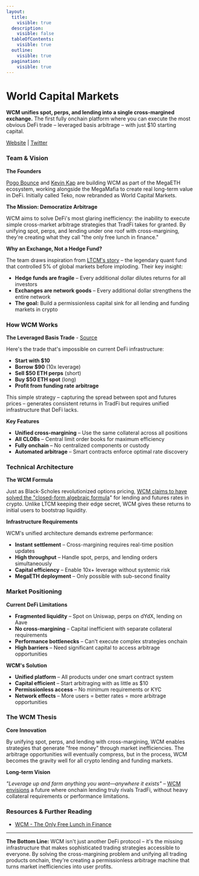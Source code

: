 ```yaml
---
layout:
  title:
    visible: true
  description:
    visible: false
  tableOfContents:
    visible: true
  outline:
    visible: true
  pagination:
    visible: true
---
```


# World Capital Markets

**WCM unifies spot, perps, and lending into a single cross-margined exchange.** The first fully onchain platform where you can execute the most obvious DeFi trade – leveraged basis arbitrage – with just $10 starting capital.

[Website](https://www.wcm.inc/) | [Twitter](https://x.com/wcm_inc)

### Team & Vision

**The Founders**

[Pogo Bounce](https://x.com/PogoB/status/1882097629854572544) and [Kevin Kap](https://x.com/0xKevinKap) are building WCM as part of the MegaETH ecosystem, working alongside the MegaMafia to create real long-term value in DeFi. Initially called Teko, now rebranded as World Capital Markets.

**The Mission: Democratize Arbitrage**

WCM aims to solve DeFi's most glaring inefficiency: the inability to execute simple cross-market arbitrage strategies that TradFi takes for granted. By unifying spot, perps, and lending under one roof with cross-margining, they're creating what they call "the only free lunch in finance."

**Why an Exchange, Not a Hedge Fund?**

The team draws inspiration from [LTCM's story](https://x.com/wcm_inc/status/1919447881771102483) – the legendary quant fund that controlled 5% of global markets before imploding. Their key insight:

* **Hedge funds are fragile** – Every additional dollar dilutes returns for all investors
* **Exchanges are network goods** – Every additional dollar strengthens the entire network
* **The goal:** Build a permissionless capital sink for all lending and funding markets in crypto

### How WCM Works

**The Leveraged Basis Trade** - [Source](https://x.com/wcm_inc/status/1917565143078109504)

Here's the trade that's impossible on current DeFi infrastructure:

* **Start with $10**
* **Borrow $90** (10x leverage)
* **Sell $50 ETH perps** (short)
* **Buy $50 ETH spot** (long)
* **Profit from funding rate arbitrage**

This simple strategy – capturing the spread between spot and futures prices – generates consistent returns in TradFi but requires unified infrastructure that DeFi lacks.

**Key Features**

* **Unified cross-margining** – Use the same collateral across all positions
* **All CLOBs** – Central limit order books for maximum efficiency
* **Fully onchain** – No centralized components or custody
* **Automated arbitrage** – Smart contracts enforce optimal rate discovery

### Technical Architecture

**The WCM Formula**

Just as Black-Scholes revolutionized options pricing, [WCM claims to have solved the "closed-form algebraic formula](https://x.com/wcm_inc/status/1919447881771102483)" for lending and futures rates in crypto. Unlike LTCM keeping their edge secret, WCM gives these returns to initial users to bootstrap liquidity.

**Infrastructure Requirements**

WCM's unified architecture demands extreme performance:

* **Instant settlement** – Cross-margining requires real-time position updates
* **High throughput** – Handle spot, perps, and lending orders simultaneously
* **Capital efficiency** – Enable 10x+ leverage without systemic risk
* **MegaETH deployment** – Only possible with sub-second finality

### Market Positioning

**Current DeFi Limitations**

* **Fragmented liquidity** – Spot on Uniswap, perps on dYdX, lending on Aave
* **No cross-margining** – Capital inefficient with separate collateral requirements
* **Performance bottlenecks** – Can't execute complex strategies onchain
* **High barriers** – Need significant capital to access arbitrage opportunities

**WCM's Solution**

* **Unified platform** – All products under one smart contract system
* **Capital efficient** – Start arbitraging with as little as $10
* **Permissionless access** – No minimum requirements or KYC
* **Network effects** – More users = better rates = more arbitrage opportunities

### The WCM Thesis

**Core Innovation**

By unifying spot, perps, and lending with cross-margining, WCM enables strategies that generate "free money" through market inefficiencies. The arbitrage opportunities will eventually compress, but in the process, WCM becomes the gravity well for all crypto lending and funding markets.

**Long-term Vision**

_"Leverage up and farm anything you want—anywhere it exists"_ – [WCM envisions](https://x.com/wcm_inc/status/1882095971678761062) a future where onchain lending truly rivals TradFi, without heavy collateral requirements or performance limitations.

### Resources & Further Reading

* [WCM - The Only Free Lunch in Finance](https://x.com/wcm_inc/status/1919447881771102483)

***

**The Bottom Line:** WCM isn't just another DeFi protocol – it's the missing infrastructure that makes sophisticated trading strategies accessible to everyone. By solving the cross-margining problem and unifying all trading products onchain, they're creating a permissionless arbitrage machine that turns market inefficiencies into user profits.
